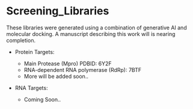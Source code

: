 # Screening_Libraries
These libraries were generated using a combination of generative AI and molecular docking. A manuscript describing this work will is nearing completion.

* Protein Targets:
	* Main Protease  (Mpro) PDBID: 6Y2F
	* RNA-dependent RNA polymerase (RdRp): 7BTF
	* More will be added soon..

* RNA Targets:
	* Coming Soon..


